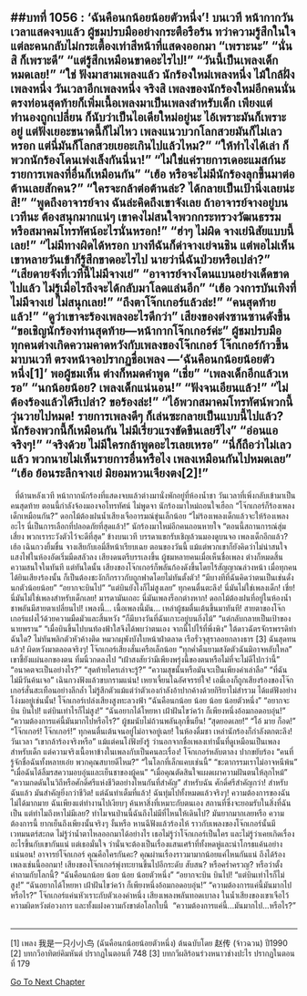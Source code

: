 ##บทที่ 1056 : ‘ฉันคือนกน้อยน้อยตัวหนึ่ง’!
บนเวที
หน้ากากวันเวลาแสดงจบแล้ว
ผู้ชมปรบมืออย่างกระตือรือร้น ทว่าความรู้สึกในใจแต่ละคนกลับไม่กระเตื้องเท่าสีหน้าที่แสดงออกมา
“เพราะนะ”
“นั่นสิ ก็เพราะดี”
“แต่รู้สึกเหมือนขาดอะไรไป!”
“วันนี้เป็นเพลงเด็กหมดเลย!”
“ใช่ ฟังมาสามเพลงแล้ว นักร้องใหม่เพลงหนึ่ง ไม้ใกล้ฝั่งเพลงหนึ่ง วันเวลาอีกเพลงหนึ่ง จริงสิ เพลงของนักร้องใหม่อีกคนนั่น ตรงท่อนสุดท้ายก็เพิ่มเนื้อเพลงมาเป็นเพลงสำหรับเด็ก เพียงแต่ทำนองถูกเปลี่ยน ก็นับว่าเป็นไอเดียใหม่อยู่นะ ไอ้เพราะมันก็เพราะอยู่ แต่ฟังเยอะขนาดนี้ก็ไม่ไหว เพลงแนวบวกโลกสวยมันก็ไม่เลวหรอก แต่นี่มันก็โลกสวยเยอะเกินไปแล้วไหม?”
“ให้ทำไงได้เล่า ก็พวกนักร้องโดนเพ่งเล็งกันนี่นา!”
“ไม่ใช่แค่รายการเดอะแมสก์นะ รายการเพลงที่อื่นก็เหมือนกัน”
“เฮ้อ หรือจะไม่มีนักร้องลุกขึ้นมาต่อต้านเลยสักคน?”
“ใครจะกล้าต่อต้านล่ะ? ได้กลายเป็นเป้านิ่งเลยน่ะสิ!”
“พูดถึงอาจารย์จาง ฉันล่ะคิดถึงเขาจังเลย ถ้าอาจารย์จางอยู่บนเวทีนะ ต้องสนุกมากแน่ๆ เขาคงไม่สนใจพวกกระทรวงวัฒนธรรมหรือสมาคมโทรทัศน์อะไรนั่นหรอก!”
“ฮ่าๆ ไม่ผิด จางเย่นิสัยแบบนี้เลย!”
“ไม่มีทางผิดได้หรอก บางทีฉันก็ด่าจางเย่จนชิน แต่พอไม่เห็นเขาหลายวันเข้าก็รู้สึกขาดอะไรไป นายว่านี่ฉันป่วยหรือเปล่า?”
“เสียดายจังที่เวทีนี้ไม่มีจางเย่”
“อาจารย์จางโดนแบนอย่างเด็ดขาดไปแล้ว ไม่รู้เมื่อไรถึงจะได้กลับมาโลดแล่นอีก”
“เฮ้อ วงการบันเทิงที่ไม่มีจางเย่ ไม่สนุกเลย!”
“ถึงตาโจ๊กเกอร์แล้วล่ะ!”
“คนสุดท้ายแล้ว!”
“ดูว่าเขาจะร้องเพลงอะไรดีกว่า”
เสียงของต่งซานซานดังขึ้น “ขอเชิญนักร้องท่านสุดท้าย—หน้ากากโจ๊กเกอร์ค่ะ”
ผู้ชมปรบมือ ทุกคนต่างเกิดความคาดหวังกับเพลงของโจ๊กเกอร์
โจ๊กเกอร์ก้าวขึ้นมาบนเวที
ตรงหน้าจอปรากฏชื่อเพลง
—‘ฉันคือนกน้อยน้อยตัวหนึ่ง[1]’
พอผู้ชมเห็น ต่างก็หมดคำพูด
“เชี่ย”
“เพลงเด็กอีกแล้วเหรอ”
“นกน้อยน้อย? เพลงเด็กแน่นอน!”
“ฟังจนเอียนแล้ว!”
“ไม่ต้องร้องแล้วได้รึเปล่า? ขอร้องล่ะ!”
“ไอ้พวกสมาคมโทรทัศน์พวกนี้ วุ่นวายไปหมด! รายการเพลงดีๆ ก็เล่นซะกลายเป็นแบบนี้ไปแล้ว? นักร้องพวกนี้ก็เหมือนกัน ไม่มีเรี่ยวแรงขัดขืนเลยรึไง”
“อ่อนแอจริงๆ!”
“จริงด้วย ไม่มีใครกล้าพูดอะไรเลยเหรอ”
“นี่ก็ถือว่าไม่เลวแล้ว พวกนายไม่เห็นรายการอื่นหรือไง เพลงเหมือนกันไปหมดเลย”
“เฮ้อ ย้อนระลึกจางเย่ มิยอมหวนเจียงตง[2]!”
------------
 
ที่ด้านหลังเวที
หน้ากากนักร้องที่แสดงจบแล้วต่างมานั่งพักอยู่ที่ห้องน้ำชา
วันเวลาที่เพิ่งกลับเข้ามาเป็นคนสุดท้าย ตอนนี้กำลังจ้องมองจอโทรทัศน์ ไม่พูดจา
นักร้องมาใหม่ถอนใจเฮือก “โจ๊กเกอร์ก็ร้องเพลงเด็กเหมือนกัน?”
ดอกไม้ต้องฝนน้ำเสียงเจืออารมณ์ขุ่นเล็กน้อย “ไม่ร้องเพลงเด็กแล้วจะให้ร้องเพลงอะไร นี่เป็นการเลือกที่ปลอดภัยที่สุดแล้ว!”
นักร้องมาใหม่อีกคนถอนหายใจ “ตอนนี้สถานการณ์สุ่มเสี่ยง พวกเราระวังตัวไว้จะดีที่สุด”
ข้างบนเวที
บรรดาแขกรับเชิญล้วนมองดูบนจอ
เพลงเด็กอีกแล้ว?
เฮ้อ
เฉินกวงยิ้มขื่น
จางเสียกับเอมี่สีหน้าเรียบเฉย
ตอนของวันนี้ แม้แต่พวกเขาก็ยังคิดว่าไม่น่าสนใจ
แสงไฟในห้องอัดเริ่มมืดสลัวลง
เสียงดนตรีบรรเลงขึ้น
ผู้ชมหลายคนเมื่อเห็นชื่อเพลง ต่างก็หมดสิ้นความสนใจในทันที
แต่ทันใดนั้น เสียงของโจ๊กเกอร์ก็พลันก้องดังขึ้นโดยไร้สัญญาณล่วงหน้า เมื่อทุกคนได้ยินเสียงร้องนั้น ก็เป็นต้องชะงักกึกราวกับถูกฟาดโดยไม่ทันตั้งตัว!
“มีบางทีที่ฉันคิดว่าตนเป็นเช่นดั่งนกตัวน้อยน้อย”
“อยากจะบินไป”
“แต่บินยังไงก็ไม่สูงเลย”
ทุกคนตื่นตะลึง!
นี่มันไม่ใช่เพลงเด็ก!
เชี่ย!
นี่มันไม่ใช่เพลงสำหรับเด็กเลย!
มารดามันเถอะ นี่มันเพลงร็อกต่างหาก!
ดอกไม้ต้องฝนที่อยู่ในห้องน้ำชาพลันมีสายตาเปลี่ยนไป!
เพลงนี้…
เนื้อเพลงนี้มัน…
เหล่าผู้ชมตื่นเต้นขึ้นมาทันที!
สายตาของโจ๊กเกอร์แฝงไว้ด้วยความมืดมัวและสิ้นหวัง
“ก็มีบางวันที่ฉันเกาะอยู่บนกิ่งไม้”
“แต่กลับกลายเป็นเป้าของนายพราน”
“เมื่อบินขึ้นไปบนท้องฟ้าใสจึงได้พบว่าตนเอง จากนี้ไปไร้ที่พึ่งพิง”
ใต้ดาวฉัตรจักรพรรดิทำฉันใด?
ไม่ทันพลิกตัวหัวค้างติด
หมวกผุพังบังใบหน้าฝ่าตลาด
เรือรั่วจุสุราลอยกลางธาร [3]
ฉันสุดทนแล้ว!
ผิดหวังมาตลอดจริงๆ!
โจ๊กเกอร์เสียงสั่นเครือเล็กน้อย “ทุกค่ำคืนยามสงัดตัวฉันมิอาจหลับใหล”
เขาชี้ยังแผ่นอกของตน ทิ่มนิ้วกดลงไป “เฝ้าสงสัยว่ามีเพียงพรุ่งนี้ของตนหรือไม่ที่จะไม่ดีไปกว่านี้”
“อนาคตจะเป็นอย่างไร?”
“สุดท้ายใครเล่าจะรู้?”
“ความสุขนั้นหรือมันจะเป็นเพียงคำเล่าลือ”
“ที่ฉันไม่มีวันค้นเจอ”
เฉินกวงฟังแล้วขบกรามแน่น!
เหยาเจี้ยนไฉอัศจรรย์ใจ!
เอมี่เองก็ถูกเสียงร้องของโจ๊กเกอร์สั่นสะเทือนอย่างลึกล้ำ ไม่รู้สึกตัวแม้แต่ว่าตัวเองกำลังอ้าปากค้างด้วยกิริยาไม่สำรวม ได้แต่ฟังอย่างโง่งมอยู่เช่นนั้น!
โจ๊กเกอร์เปล่งเสียงสูงทะลวงฟ้า
“ฉันคือนกน้อย น้อย น้อย น้อยตัวหนึ่ง”
“อยากจะบิน บินไป! แต่บินเท่าไรก็ไม่สูง!”
“ฉันอยากได้โหยหา เฝ้าฝันไขว่คว้า ก็เพียงหนึ่งอ้อมกอดอบอุ่น!”
“ความต้องการแค่นี้มันมากไปหรือไร?”
ผู้ชมนับไม่ถ้วนพลันลุกขึ้นยืน!
“สุดยอดเลย!”
“โอ้ มาย ก็อด!”
“โจ๊กเกอร์! โจ๊กเกอร์!”
ทุกคนตื่นเต้นจนอยู่ไม่อาจอยู่เฉย!
ในห้องดื่มชา เหล่านักร้องก็กำลังตกตะลึง!
วันเวลา “เขากล้าร้องจริงหรือ”
แม้แต่คนโง่ฟังยังรู้ ว่านอกจากชื่อเพลงเท่านั้นที่ดูเหมือนเป็นเพลงสำหรับเด็ก แต่ความจริงเนื้อหาข้างในเพลงกับเป็นคนละเรื่อง!
โจ๊กเกอร์หลับตาลง ปากขยับร้อง
“คนที่รู้จักชื่อฉันทั้งหลายเอ๋ย พวกคุณสบายดีไหม?”
“ในโลกที่เล็กแคบเช่นนี้”
“ชะตากรรมเราไม่อาจหนีพ้น”
“เมื่อฉันได้ลิ้มรสความอบอุ่นและเย็นชาของผู้คน”
“เมื่อคุณตัดสินใจแผดเผาความฝันตนให้ลุกไหม้”
“ความกดดันในวิถีหรือศักดิ์ศรีแห่งชีวิตอย่างไหนกันที่สำคัญ”
สำหรับฉัน ศักดิ์ศรีสำคัญกว่า!
สำหรับฉันแล้ว มันสำคัญยิ่งกว่าชีวิต!
แต่ฉันทำเต็มที่แล้ว!
ฉันทุ่มไปทั้งหมดแล้วจริงๆ!
ความต้องการของฉันไม่ได้มากมาย ฉันเพียงแต่ทำงานไปเงียบๆ ค้นหาสิ่งที่เหมาะกับตนเอง สถานที่ซึ่งจะยอมรับในสิ่งที่ฉันเป็น แต่ทำไมถึงหาไม่มีเลย? ทำไมจนป่านนี้ฉันถึงไม่มีที่ไหนให้เดินไป?
มันยากมากเลยหรือ
ความต้องการนี้ ยากเย็นถึงเพียงนั้นจริงๆ งั้นหรือ
หานฉีฟังแล้วร้องไห้ ราวกับเพลงของโจ๊กเกอร์นั้นมีเวทมนตร์สะกด ไม่รู้ว่าน้ำตาไหลออกมาได้อย่างไร เธอไม่รู้ว่าโจ๊กเกอร์เป็นใคร และไม่รู้ว่าเคยเกิดเรื่องอะไรขึ้นกับเขากันแน่ แต่เธอมั่นใจ ว่านั่นจะต้องเป็นเรื่องแสนเศร้าที่ทั้งหดหู่และน่าโกรธแค้นอย่างแน่นอน!
อาจารย์โจ๊กเกอร์
คุณคือใครกันคะ?
คุณผ่านเรื่องราวมามากน้อยแค่ไหนกันแน่ ถึงได้ร้องเพลงเช่นนี้ออกมา!
เสียงของโจ๊กเกอร์พุ่งทะยานขึ้นไปอีกระดับ
สับสน?
หรือคร่ำครวญ?
หรือว่าตั้งคำถามกับโลกนี้?
“ฉันคือนกน้อย น้อย น้อย น้อยตัวหนึ่ง”
“อยากจะบิน บินไป!
“แต่บินเท่าไรก็ไม่สูง!”
“ฉันอยากได้โหยหา เฝ้าฝันไขว่คว้า ก็เพียงหนึ่งอ้อมกอดอบอุ่น!”
“ความต้องการแค่นี้มันมากไปหรือไร?”
โจ๊กเกอร์แค่นหัวเราะกับตัวเองคำหนึ่ง เสียงเพลงพลันทอดเบาลง ในน้ำเสียงของเขาเจือไว้ความผิดหวังต่อวงการ และทั้งแฝงความกังขาต่อโลกใบนี้ 
“ความต้องการแค่นี้...มันมากไป...หรือไร?”
 
****************
[1] เพลง 我是一只小小鸟 (ฉันคือนกน้อยน้อยตัวหนึ่ง) ต้นฉบับโดย 赵传 (จ้าวฉวน) ปี1990
[2] บทกวีอาทิตย์คิมหันต์ ปรากฏในตอนที่ 748
[3] บทกวีผลิร้อนร่วงหนาวช่างปะไร ปรากฏในตอนที่ 179
 


[Go To Next Chapter]( ./157.md)